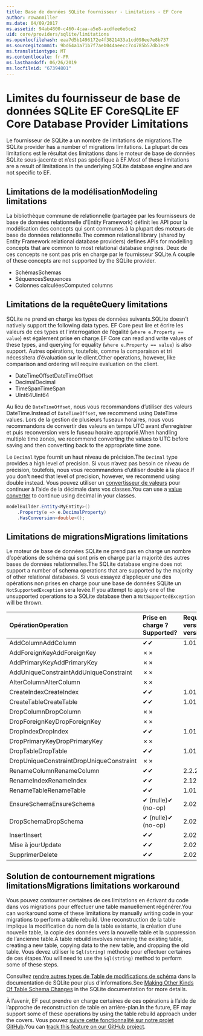 ```yaml
---
title: Base de données SQLite fournisseur - Limitations - EF Core
author: rowanmiller
ms.date: 04/09/2017
ms.assetid: 94ab4800-c460-4caa-a5e8-acdfee6e6ce2
uid: core/providers/sqlite/limitations
ms.openlocfilehash: eaa7d5b1496172e4f3821433a1cd098ee7e8b737
ms.sourcegitcommit: 9bd64a1a71b7f7aeb044aeecc7c4785b57db1ec9
ms.translationtype: MT
ms.contentlocale: fr-FR
ms.lasthandoff: 06/26/2019
ms.locfileid: "67394801"
---
```

# <a name="sqlite-ef-core-database-provider-limitations"></a><span data-ttu-id="297fc-102">Limites du fournisseur de base de données SQLite EF Core</span><span class="sxs-lookup"><span data-stu-id="297fc-102">SQLite EF Core Database Provider Limitations</span></span>

<span data-ttu-id="297fc-103">Le fournisseur de SQLite a un nombre de limitations de migrations.</span><span class="sxs-lookup"><span data-stu-id="297fc-103">The SQLite provider has a number of migrations limitations.</span></span> <span data-ttu-id="297fc-104">La plupart de ces limitations est le résultat des limitations dans le moteur de base de données SQLite sous-jacente et n’est pas spécifique à EF.</span><span class="sxs-lookup"><span data-stu-id="297fc-104">Most of these limitations are a result of limitations in the underlying SQLite database engine and are not specific to EF.</span></span>

## <a name="modeling-limitations"></a><span data-ttu-id="297fc-105">Limitations de la modélisation</span><span class="sxs-lookup"><span data-stu-id="297fc-105">Modeling limitations</span></span>

<span data-ttu-id="297fc-106">La bibliothèque commune de relationnelle (partagée par les fournisseurs de base de données relationnelle d’Entity Framework) définit les API pour la modélisation des concepts qui sont communes à la plupart des moteurs de base de données relationnelle.</span><span class="sxs-lookup"><span data-stu-id="297fc-106">The common relational library (shared by Entity Framework relational database providers) defines APIs for modelling concepts that are common to most relational database engines.</span></span> <span data-ttu-id="297fc-107">Deux de ces concepts ne sont pas pris en charge par le fournisseur SQLite.</span><span class="sxs-lookup"><span data-stu-id="297fc-107">A couple of these concepts are not supported by the SQLite provider.</span></span>

* <span data-ttu-id="297fc-108">Schémas</span><span class="sxs-lookup"><span data-stu-id="297fc-108">Schemas</span></span>
* <span data-ttu-id="297fc-109">Séquences</span><span class="sxs-lookup"><span data-stu-id="297fc-109">Sequences</span></span>
* <span data-ttu-id="297fc-110">Colonnes calculées</span><span class="sxs-lookup"><span data-stu-id="297fc-110">Computed columns</span></span>

## <a name="query-limitations"></a><span data-ttu-id="297fc-111">Limitations de la requête</span><span class="sxs-lookup"><span data-stu-id="297fc-111">Query limitations</span></span>

<span data-ttu-id="297fc-112">SQLite ne prend en charge les types de données suivants.</span><span class="sxs-lookup"><span data-stu-id="297fc-112">SQLite doesn't natively support the following data types.</span></span> <span data-ttu-id="297fc-113">EF Core peut lire et écrire les valeurs de ces types et l’interrogation de l’égalité (`where e.Property == value`) est également prise en charge.</span><span class="sxs-lookup"><span data-stu-id="297fc-113">EF Core can read and write values of these types, and querying for equality (`where e.Property == value`) is also support.</span></span> <span data-ttu-id="297fc-114">Autres opérations, toutefois, comme la comparaison et tri nécessitera d’évaluation sur le client.</span><span class="sxs-lookup"><span data-stu-id="297fc-114">Other operations, however, like comparison and ordering will require evaluation on the client.</span></span>

* <span data-ttu-id="297fc-115">DateTimeOffset</span><span class="sxs-lookup"><span data-stu-id="297fc-115">DateTimeOffset</span></span>
* <span data-ttu-id="297fc-116">Decimal</span><span class="sxs-lookup"><span data-stu-id="297fc-116">Decimal</span></span>
* <span data-ttu-id="297fc-117">TimeSpan</span><span class="sxs-lookup"><span data-stu-id="297fc-117">TimeSpan</span></span>
* <span data-ttu-id="297fc-118">UInt64</span><span class="sxs-lookup"><span data-stu-id="297fc-118">UInt64</span></span>

<span data-ttu-id="297fc-119">Au lieu de `DateTimeOffset`, nous vous recommandons d’utiliser des valeurs DateTime.</span><span class="sxs-lookup"><span data-stu-id="297fc-119">Instead of `DateTimeOffset`, we recommend using DateTime values.</span></span> <span data-ttu-id="297fc-120">Lors de la gestion de plusieurs fuseaux horaires, nous vous recommandons de convertir des valeurs en temps UTC avant d’enregistrer et puis reconversion vers le fuseau horaire approprié.</span><span class="sxs-lookup"><span data-stu-id="297fc-120">When handling multiple time zones, we recommend converting the values to UTC before saving and then converting back to the appropriate time zone.</span></span>

<span data-ttu-id="297fc-121">Le `Decimal` type fournit un haut niveau de précision.</span><span class="sxs-lookup"><span data-stu-id="297fc-121">The `Decimal` type provides a high level of precision.</span></span> <span data-ttu-id="297fc-122">Si vous n’avez pas besoin ce niveau de précision, toutefois, nous vous recommandons d’utiliser double à la place.</span><span class="sxs-lookup"><span data-stu-id="297fc-122">If you don't need that level of precision, however, we recommend using double instead.</span></span> <span data-ttu-id="297fc-123">Vous pouvez utiliser un [convertisseur de valeurs](../../modeling/value-conversions.md) pour continuer à l’aide de la décimale dans vos classes.</span><span class="sxs-lookup"><span data-stu-id="297fc-123">You can use a [value converter](../../modeling/value-conversions.md) to continue using decimal in your classes.</span></span>

``` csharp
modelBuilder.Entity<MyEntity>()
    .Property(e => e.DecimalProperty)
    .HasConversion<double>();
```

## <a name="migrations-limitations"></a><span data-ttu-id="297fc-124">Limitations de migrations</span><span class="sxs-lookup"><span data-stu-id="297fc-124">Migrations limitations</span></span>

<span data-ttu-id="297fc-125">Le moteur de base de données SQLite ne prend pas en charge un nombre d’opérations de schéma qui sont pris en charge par la majorité des autres bases de données relationnelles.</span><span class="sxs-lookup"><span data-stu-id="297fc-125">The SQLite database engine does not support a number of schema operations that are supported by the majority of other relational databases.</span></span> <span data-ttu-id="297fc-126">Si vous essayez d’appliquer une des opérations non prises en charge pour une base de données SQLite un `NotSupportedException` sera levée.</span><span class="sxs-lookup"><span data-stu-id="297fc-126">If you attempt to apply one of the unsupported operations to a SQLite database then a `NotSupportedException` will be thrown.</span></span>

| <span data-ttu-id="297fc-127">Opération</span><span class="sxs-lookup"><span data-stu-id="297fc-127">Operation</span></span>            | <span data-ttu-id="297fc-128">Prise en charge ?</span><span class="sxs-lookup"><span data-stu-id="297fc-128">Supported?</span></span> | <span data-ttu-id="297fc-129">Requiert la version</span><span class="sxs-lookup"><span data-stu-id="297fc-129">Requires version</span></span> |
|:---------------------|:-----------|:-----------------|
| <span data-ttu-id="297fc-130">AddColumn</span><span class="sxs-lookup"><span data-stu-id="297fc-130">AddColumn</span></span>            | <span data-ttu-id="297fc-131">✔</span><span class="sxs-lookup"><span data-stu-id="297fc-131">✔</span></span>          | <span data-ttu-id="297fc-132">1.0</span><span class="sxs-lookup"><span data-stu-id="297fc-132">1.0</span></span>              |
| <span data-ttu-id="297fc-133">AddForeignKey</span><span class="sxs-lookup"><span data-stu-id="297fc-133">AddForeignKey</span></span>        | <span data-ttu-id="297fc-134">✗</span><span class="sxs-lookup"><span data-stu-id="297fc-134">✗</span></span>          |                  |
| <span data-ttu-id="297fc-135">AddPrimaryKey</span><span class="sxs-lookup"><span data-stu-id="297fc-135">AddPrimaryKey</span></span>        | <span data-ttu-id="297fc-136">✗</span><span class="sxs-lookup"><span data-stu-id="297fc-136">✗</span></span>          |                  |
| <span data-ttu-id="297fc-137">AddUniqueConstraint</span><span class="sxs-lookup"><span data-stu-id="297fc-137">AddUniqueConstraint</span></span>  | <span data-ttu-id="297fc-138">✗</span><span class="sxs-lookup"><span data-stu-id="297fc-138">✗</span></span>          |                  |
| <span data-ttu-id="297fc-139">AlterColumn</span><span class="sxs-lookup"><span data-stu-id="297fc-139">AlterColumn</span></span>          | <span data-ttu-id="297fc-140">✗</span><span class="sxs-lookup"><span data-stu-id="297fc-140">✗</span></span>          |                  |
| <span data-ttu-id="297fc-141">CreateIndex</span><span class="sxs-lookup"><span data-stu-id="297fc-141">CreateIndex</span></span>          | <span data-ttu-id="297fc-142">✔</span><span class="sxs-lookup"><span data-stu-id="297fc-142">✔</span></span>          | <span data-ttu-id="297fc-143">1.0</span><span class="sxs-lookup"><span data-stu-id="297fc-143">1.0</span></span>              |
| <span data-ttu-id="297fc-144">CreateTable</span><span class="sxs-lookup"><span data-stu-id="297fc-144">CreateTable</span></span>          | <span data-ttu-id="297fc-145">✔</span><span class="sxs-lookup"><span data-stu-id="297fc-145">✔</span></span>          | <span data-ttu-id="297fc-146">1.0</span><span class="sxs-lookup"><span data-stu-id="297fc-146">1.0</span></span>              |
| <span data-ttu-id="297fc-147">DropColumn</span><span class="sxs-lookup"><span data-stu-id="297fc-147">DropColumn</span></span>           | <span data-ttu-id="297fc-148">✗</span><span class="sxs-lookup"><span data-stu-id="297fc-148">✗</span></span>          |                  |
| <span data-ttu-id="297fc-149">DropForeignKey</span><span class="sxs-lookup"><span data-stu-id="297fc-149">DropForeignKey</span></span>       | <span data-ttu-id="297fc-150">✗</span><span class="sxs-lookup"><span data-stu-id="297fc-150">✗</span></span>          |                  |
| <span data-ttu-id="297fc-151">DropIndex</span><span class="sxs-lookup"><span data-stu-id="297fc-151">DropIndex</span></span>            | <span data-ttu-id="297fc-152">✔</span><span class="sxs-lookup"><span data-stu-id="297fc-152">✔</span></span>          | <span data-ttu-id="297fc-153">1.0</span><span class="sxs-lookup"><span data-stu-id="297fc-153">1.0</span></span>              |
| <span data-ttu-id="297fc-154">DropPrimaryKey</span><span class="sxs-lookup"><span data-stu-id="297fc-154">DropPrimaryKey</span></span>       | <span data-ttu-id="297fc-155">✗</span><span class="sxs-lookup"><span data-stu-id="297fc-155">✗</span></span>          |                  |
| <span data-ttu-id="297fc-156">DropTable</span><span class="sxs-lookup"><span data-stu-id="297fc-156">DropTable</span></span>            | <span data-ttu-id="297fc-157">✔</span><span class="sxs-lookup"><span data-stu-id="297fc-157">✔</span></span>          | <span data-ttu-id="297fc-158">1.0</span><span class="sxs-lookup"><span data-stu-id="297fc-158">1.0</span></span>              |
| <span data-ttu-id="297fc-159">DropUniqueConstraint</span><span class="sxs-lookup"><span data-stu-id="297fc-159">DropUniqueConstraint</span></span> | <span data-ttu-id="297fc-160">✗</span><span class="sxs-lookup"><span data-stu-id="297fc-160">✗</span></span>          |                  |
| <span data-ttu-id="297fc-161">RenameColumn</span><span class="sxs-lookup"><span data-stu-id="297fc-161">RenameColumn</span></span>         | <span data-ttu-id="297fc-162">✔</span><span class="sxs-lookup"><span data-stu-id="297fc-162">✔</span></span>          | <span data-ttu-id="297fc-163">2.2.2</span><span class="sxs-lookup"><span data-stu-id="297fc-163">2.2.2</span></span>            |
| <span data-ttu-id="297fc-164">RenameIndex</span><span class="sxs-lookup"><span data-stu-id="297fc-164">RenameIndex</span></span>          | <span data-ttu-id="297fc-165">✔</span><span class="sxs-lookup"><span data-stu-id="297fc-165">✔</span></span>          | <span data-ttu-id="297fc-166">2.1</span><span class="sxs-lookup"><span data-stu-id="297fc-166">2.1</span></span>              |
| <span data-ttu-id="297fc-167">RenameTable</span><span class="sxs-lookup"><span data-stu-id="297fc-167">RenameTable</span></span>          | <span data-ttu-id="297fc-168">✔</span><span class="sxs-lookup"><span data-stu-id="297fc-168">✔</span></span>          | <span data-ttu-id="297fc-169">1.0</span><span class="sxs-lookup"><span data-stu-id="297fc-169">1.0</span></span>              |
| <span data-ttu-id="297fc-170">EnsureSchema</span><span class="sxs-lookup"><span data-stu-id="297fc-170">EnsureSchema</span></span>         | <span data-ttu-id="297fc-171">✔ (nulle)</span><span class="sxs-lookup"><span data-stu-id="297fc-171">✔ (no-op)</span></span>  | <span data-ttu-id="297fc-172">2.0</span><span class="sxs-lookup"><span data-stu-id="297fc-172">2.0</span></span>              |
| <span data-ttu-id="297fc-173">DropSchema</span><span class="sxs-lookup"><span data-stu-id="297fc-173">DropSchema</span></span>           | <span data-ttu-id="297fc-174">✔ (nulle)</span><span class="sxs-lookup"><span data-stu-id="297fc-174">✔ (no-op)</span></span>  | <span data-ttu-id="297fc-175">2.0</span><span class="sxs-lookup"><span data-stu-id="297fc-175">2.0</span></span>              |
| <span data-ttu-id="297fc-176">Insert</span><span class="sxs-lookup"><span data-stu-id="297fc-176">Insert</span></span>               | <span data-ttu-id="297fc-177">✔</span><span class="sxs-lookup"><span data-stu-id="297fc-177">✔</span></span>          | <span data-ttu-id="297fc-178">2.0</span><span class="sxs-lookup"><span data-stu-id="297fc-178">2.0</span></span>              |
| <span data-ttu-id="297fc-179">Mise à jour</span><span class="sxs-lookup"><span data-stu-id="297fc-179">Update</span></span>               | <span data-ttu-id="297fc-180">✔</span><span class="sxs-lookup"><span data-stu-id="297fc-180">✔</span></span>          | <span data-ttu-id="297fc-181">2.0</span><span class="sxs-lookup"><span data-stu-id="297fc-181">2.0</span></span>              |
| <span data-ttu-id="297fc-182">Supprimer</span><span class="sxs-lookup"><span data-stu-id="297fc-182">Delete</span></span>               | <span data-ttu-id="297fc-183">✔</span><span class="sxs-lookup"><span data-stu-id="297fc-183">✔</span></span>          | <span data-ttu-id="297fc-184">2.0</span><span class="sxs-lookup"><span data-stu-id="297fc-184">2.0</span></span>              |

## <a name="migrations-limitations-workaround"></a><span data-ttu-id="297fc-185">Solution de contournement migrations limitations</span><span class="sxs-lookup"><span data-stu-id="297fc-185">Migrations limitations workaround</span></span>

<span data-ttu-id="297fc-186">Vous pouvez contourner certaines de ces limitations en écrivant du code dans vos migrations pour effectuer une table manuellement régénérer.</span><span class="sxs-lookup"><span data-stu-id="297fc-186">You can workaround some of these limitations by manually writing code in your migrations to perform a table rebuild.</span></span> <span data-ttu-id="297fc-187">Une reconstruction de la table implique la modification du nom de la table existante, la création d’une nouvelle table, la copie des données vers la nouvelle table et la suppression de l’ancienne table.</span><span class="sxs-lookup"><span data-stu-id="297fc-187">A table rebuild involves renaming the existing table, creating a new table, copying data to the new table, and dropping the old table.</span></span> <span data-ttu-id="297fc-188">Vous devez utiliser le `Sql(string)` méthode pour effectuer certaines de ces étapes.</span><span class="sxs-lookup"><span data-stu-id="297fc-188">You will need to use the `Sql(string)` method to perform some of these steps.</span></span>

<span data-ttu-id="297fc-189">Consultez [rendre autres types de Table de modifications de schéma](http://sqlite.org/lang_altertable.html#otheralter) dans la documentation de SQLite pour plus d’informations.</span><span class="sxs-lookup"><span data-stu-id="297fc-189">See [Making Other Kinds Of Table Schema Changes](http://sqlite.org/lang_altertable.html#otheralter) in the SQLite documentation for more details.</span></span>

<span data-ttu-id="297fc-190">À l’avenir, EF peut prendre en charge certaines de ces opérations à l’aide de l’approche de reconstruction de table en arrière-plan.</span><span class="sxs-lookup"><span data-stu-id="297fc-190">In the future, EF may support some of these operations by using the table rebuild approach under the covers.</span></span> <span data-ttu-id="297fc-191">Vous pouvez [suivre cette fonctionnalité sur notre projet GitHub](https://github.com/aspnet/EntityFrameworkCore/issues/329).</span><span class="sxs-lookup"><span data-stu-id="297fc-191">You can [track this feature on our GitHub project](https://github.com/aspnet/EntityFrameworkCore/issues/329).</span></span>
